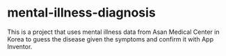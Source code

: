 # mental-illness-diagnosis
This is a project that uses mental illness data from Asan Medical Center in Korea to guess the disease given the symptoms and confirm it with App Inventor.

